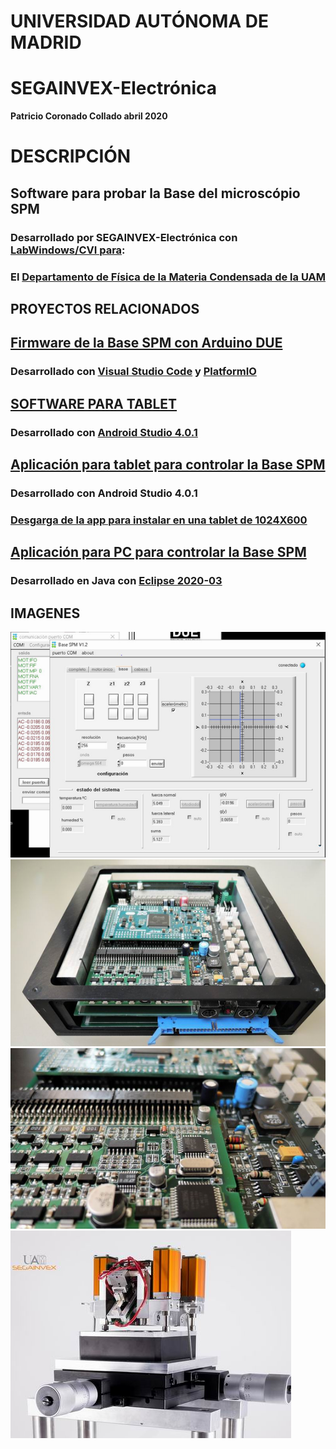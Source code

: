 # UNIVERSIDAD AUTÓNOMA DE MADRID
# SEGAINVEX-Electrónica
**Patricio Coronado Collado abril 2020**
# DESCRIPCIÓN
## Software para probar la Base del microscópio SPM 
### Desarrollado por SEGAINVEX-Electrónica con [LabWindows/CVI para](https://www.ni.com/es-es/support/downloads/software-products/download.labwindows-cvi.html):
### El [Departamento de Física de la Materia Condensada de la UAM](https://www.fmc.uam.es/research/nano-spm-lab/)
## PROYECTOS RELACIONADOS
## [Firmware de la Base SPM con Arduino DUE](https://github.com/PatricioCoronado/Base-SPM-Arduino-DUE)

### Desarrollado con [Visual Studio Code](https://code.visualstudio.com/) y [PlatformIO](https://platformio.org/)
## [SOFTWARE PARA TABLET](https://github.com/PatricioCoronado/Base-SPM-tablet)

### Desarrollado con [Android Studio 4.0.1](https://developer.android.com/studio?hl=es)
## [Aplicación para tablet para controlar la Base SPM](https://github.com/PatricioCoronado/Base-SPM-tablet) 

### Desarrollado con Android Studio 4.0.1

### [Desgarga de la app para instalar en una tablet de 1024X600](https://github.com/PatricioCoronado/Base-SPM-tablet/blob/V2/app/release/app-release.apk)
## [Aplicación para PC para controlar la Base SPM](https://github.com/PatricioCoronado/Base-SPM-Java) 

### Desarrollado en Java con [Eclipse 2020-03](https://www.eclipse.org/)
## IMAGENES
![app](https://github.com/PatricioCoronado/Base-SPM-CVI/blob/main/ficheros/imagen0.png "app")
![base](https://github.com/PatricioCoronado/Base-SPM-CVI/blob/main/ficheros/imagen1.png "base")
![PCB_A](https://github.com/PatricioCoronado/Base-SPM-CVI/blob/main/ficheros/imagen2.png "PCB_A")
![cabeza](https://github.com/PatricioCoronado/Base-SPM-CVI/blob/main/ficheros/imagen3.jpg "cabeza")





